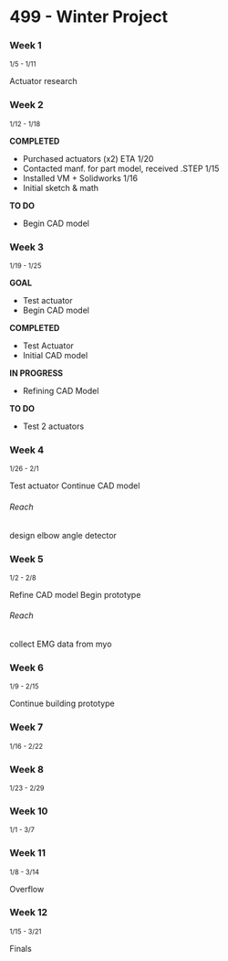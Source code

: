 # 499 - Winter Project

### Week 1<br>
<sup>1/5 - 1/11</sup>

Actuator research

### Week 2<br>
<sup>1/12 - 1/18</sup>

**COMPLETED**<br>
* Purchased actuators (x2) ETA 1/20
* Contacted manf. for part model, received .STEP 1/15
* Installed VM + Solidworks 1/16
* Initial sketch & math

**TO DO**<br>
* Begin CAD model

### Week 3<br>
<sup>1/19 - 1/25</sup>

**GOAL**
* Test actuator
* Begin CAD model

**COMPLETED**
* Test Actuator
* Initial CAD model

**IN PROGRESS**
* Refining CAD Model

**TO DO**
* Test 2 actuators

### Week 4<br>
<sup>1/26 - 2/1</sup>

Test actuator
Continue CAD model

###### Reach
design elbow angle detector


### Week 5<br>
<sup>1/2 - 2/8</sup>

Refine CAD model
Begin prototype

###### Reach
collect EMG data from myo

### Week 6<br>
<sup>1/9 - 2/15</sup>

Continue building prototype

### Week 7<br>
<sup>1/16 - 2/22</sup>


### Week 8<br>
<sup>1/23 - 2/29</sup>


### Week 10<br>
<sup>1/1 - 3/7</sup>


### Week 11<br>
<sup>1/8 - 3/14</sup>

Overflow

### Week 12<br>
<sup>1/15 - 3/21</sup>

Finals
